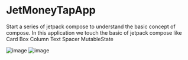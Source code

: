 # JetMoneyTapApp
Start a series of jetpack compose to understand the basic concept of compose.
In this application we touch the basic of jetpack compose like
Card
Box
Column
Text
Spacer
MutableState

![image](https://user-images.githubusercontent.com/55230825/212601897-e94868e7-fb01-4d9c-80ee-d2849cc0d253.png)
![image](https://user-images.githubusercontent.com/55230825/212602018-fded9df9-681b-47cd-8d12-2b86bcef68a0.png)



